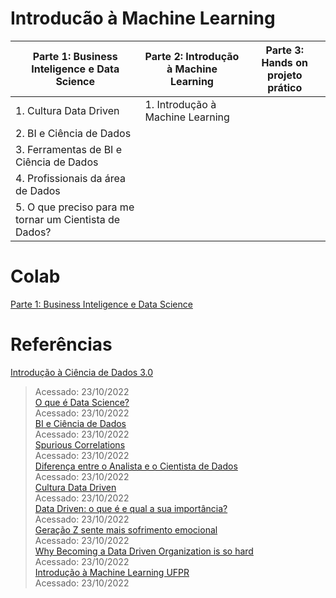 # Introducão à Machine Learning
Parte 1: Business Inteligence e Data Science  |  Parte 2: Introdução à Machine Learning  |  Parte 3: Hands on projeto prático  |
| --------------- | --------------- | --------------- |
| 1. Cultura Data Driven | 1. Introdução à Machine Learning  | |
| 2. BI e Ciência de Dados |  |  |
| 3. Ferramentas de BI e Ciência de Dados |  |  |
| 4. Profissionais da área de Dados |  |  |
| 5. O que preciso para me tornar um Cientista de Dados? | | |

# Colab
[Parte 1: Business Inteligence e Data Science](https://colab.research.google.com/drive/1-134M9M_x6ibhWHg2XtVanxgR2UVGSJJ#scrollTo=BuM-ndFWXyya)  

# Referências
 
[Introdução à Ciência de Dados 3.0](https://www.datascienceacademy.com.br/cursosgratuitos)  
> Acessado: 23/10/2022  
[O que é Data Science?](https://www.youtube.com/watch?v=5b9Z8toVaAU)  
> Acessado: 23/10/2022  
> [BI e Ciência de Dados](https://www.datascienceacademy.com.br/course/design-e-implementacao-de-data-warehouses)  
> Acessado: 23/10/2022  
> [Spurious Correlations](https://tylervigen.com/spurious-correlations)  
> Acessado: 23/10/2022  
> [Diferença entre o Analista e o Cientista de Dados](https://blog.dsacademy.com.br/qual-a-diferenca-entre-o-analista-de-bi-e-o-cientista-de-dados/)  
> Acessado: 23/10/2022  
> [Cultura Data Driven](https://www.csacademy.com.br/cultura-data-driven)  
> Acessado: 23/10/2022  
> [Data Driven: o que é e qual a sua importância?](https://www.sydle.com/br/blog/data-driven-606c8a4e4b136c41e0e2c334/)  
> Acessado: 23/10/2022  
> [Geração Z sente mais sofrimento emocional](https://guiadoestudante.abril.com.br/atualidades/geracao-z-sente-mais-sofrimento-emocional-do-que-as-outras-diz-pesquisa/)  
> Acessado: 23/10/2022  
> [Why Becoming a Data Driven Organization is so hard](https://hbr.org/2022/02/why-becoming-a-data-driven-organization-is-so-hard)  
> Acessado: 23/10/2022  
> [Introdução à Machine Learning UFPR](https://www.inf.ufpr.br/menotti/ci171-182/slides/ci171-intro.pdf)  
> Acessado: 23/10/2022 
